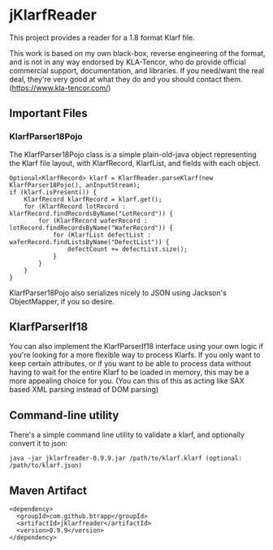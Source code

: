 # jKlarfReader

This project provides a reader for a 1.8 format Klarf file.

This work is based on my own black-box, reverse engineering of the format, and is not in any way endorsed by KLA-Tencor, who do provide official commercial support, documentation, 
and libraries.  If you need/want the real deal, they're very good at what they do and you should contact them.  (https://www.kla-tencor.com/)

## Important Files

### KlarfParser18Pojo 

The KlarfParser18Pojo class is a simple plain-old-java object representing the Klarf file layout, with KlarfRecord, KlarfList, and fields with each object. 

```
Optional<KlarfRecord> klarf = KlarfReader.parseKlarf(new KlarfParser18Pojo(), anInputStream);
if (klarf.isPresent()) {
    KlarfRecord klarfRecord = klarf.get();
    for (KlarfRecord lotRecord : klarfRecord.findRecordsByName("LotRecord")) {
        for (KlarfRecord waferRecord : lotRecord.findRecordsByName("WaferRecord")) {
            for (KlarfList defectList : waferRecord.findListsByName("DefectList")) {
                defectCount += defectList.size();
            }
        }
    }
}
```

KlarfParser18Pojo also serializes nicely to JSON using Jackson's ObjectMapper, if you so desire.

## KlarfParserIf18

You can also implement the KlarfParserIf18 interface using your own logic if you're looking for a more flexible way
to process Klarfs.  If you only want to keep certain attributes, or if you want to be able to process data without having to 
wait for the entire Klarf to be loaded in memory, this may be a more appealing choice for you.  (You can this of this as acting like SAX based XML 
parsing instead of DOM parsing)


## Command-line utility

There's a simple command line utility to validate a klarf, and optionally convert it to json:

```
java -jar jklarfreader-0.9.9.jar /path/to/klarf.klarf (optional: /path/to/klarf.json)
```

## Maven Artifact
```
<dependency>
  <groupId>com.github.btrapp</groupId>
  <artifactId>jklarfreader</artifactId>
  <version>0.9.9</version>
</dependency>
```

